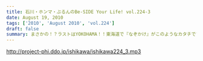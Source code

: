 ```yaml
---
title: 石川・ホンマ・ぶるんのBe-SIDE Your Life! vol.224-3
date: August 19, 2010
tags: ['2010', 'August 2010', 'vol.224']
draft: false
summary: まさかの！？ラストはYOKOHAMA！！東海道で『なぞかけ』がこのようなカタチでブレイクするとは！？次週は・・・早くもさらに西へ！！NAMAE
---
```


http://project-phi.ddo.jp/ishikawa/ishikawa224_3.mp3
